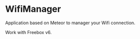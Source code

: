 WifiManager
===========

Application based on Meteor to manager your Wifi connection.

Work with Freebox v6.
